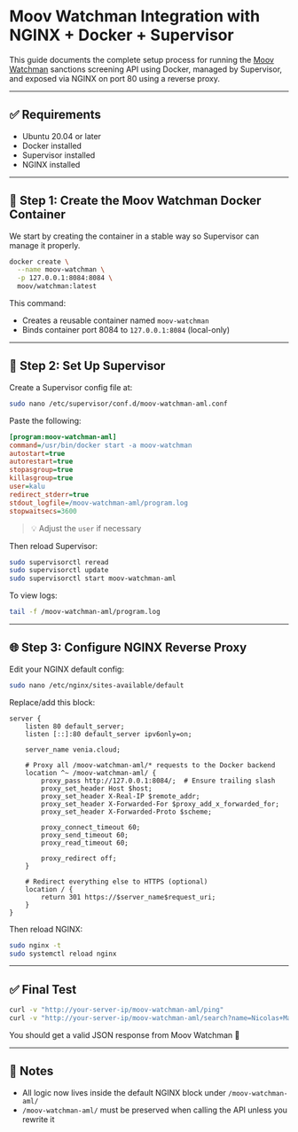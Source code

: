 # Moov Watchman Integration with NGINX + Docker + Supervisor

This guide documents the complete setup process for running the [Moov Watchman](https://github.com/moov-io/watchman) sanctions screening API using Docker, managed by Supervisor, and exposed via NGINX on port 80 using a reverse proxy.

---

## ✅ Requirements

- Ubuntu 20.04 or later
- Docker installed
- Supervisor installed
- NGINX installed

---

## 🔧 Step 1: Create the Moov Watchman Docker Container

We start by creating the container in a stable way so Supervisor can manage it properly.

```bash
docker create \
  --name moov-watchman \
  -p 127.0.0.1:8084:8084 \
  moov/watchman:latest
```

This command:

- Creates a reusable container named `moov-watchman`
- Binds container port 8084 to `127.0.0.1:8084` (local-only)

---

## 🔁 Step 2: Set Up Supervisor

Create a Supervisor config file at:

```bash
sudo nano /etc/supervisor/conf.d/moov-watchman-aml.conf
```

Paste the following:

```ini
[program:moov-watchman-aml]
command=/usr/bin/docker start -a moov-watchman
autostart=true
autorestart=true
stopasgroup=true
killasgroup=true
user=kalu
redirect_stderr=true
stdout_logfile=/moov-watchman-aml/program.log
stopwaitsecs=3600
```

> 💡 Adjust the `user` if necessary

Then reload Supervisor:

```bash
sudo supervisorctl reread
sudo supervisorctl update
sudo supervisorctl start moov-watchman-aml
```

To view logs:

```bash
tail -f /moov-watchman-aml/program.log
```

---

## 🌐 Step 3: Configure NGINX Reverse Proxy

Edit your NGINX default config:

```bash
sudo nano /etc/nginx/sites-available/default
```

Replace/add this block:

```nginx
server {
    listen 80 default_server;
    listen [::]:80 default_server ipv6only=on;

    server_name venia.cloud;

    # Proxy all /moov-watchman-aml/* requests to the Docker backend
    location ^~ /moov-watchman-aml/ {
        proxy_pass http://127.0.0.1:8084/;  # Ensure trailing slash
        proxy_set_header Host $host;
        proxy_set_header X-Real-IP $remote_addr;
        proxy_set_header X-Forwarded-For $proxy_add_x_forwarded_for;
        proxy_set_header X-Forwarded-Proto $scheme;

        proxy_connect_timeout 60;
        proxy_send_timeout 60;
        proxy_read_timeout 60;

        proxy_redirect off;
    }

    # Redirect everything else to HTTPS (optional)
    location / {
        return 301 https://$server_name$request_uri;
    }
}
```

Then reload NGINX:

```bash
sudo nginx -t
sudo systemctl reload nginx
```

---

## ✅ Final Test

```bash
curl -v "http://your-server-ip/moov-watchman-aml/ping"
curl -v "http://your-server-ip/moov-watchman-aml/search?name=Nicolas+Maduro&type=person"
```

You should get a valid JSON response from Moov Watchman 🎉

---

## 🧠 Notes

- All logic now lives inside the default NGINX block under `/moov-watchman-aml/`
- `/moov-watchman-aml/` must be preserved when calling the API unless you rewrite it
